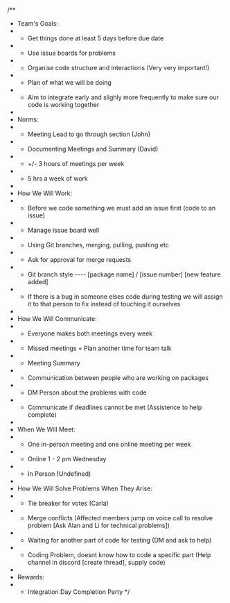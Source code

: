 /**
 * Team's Goals:
 * - Get things done at least 5 days before due date
 * - Use issue boards for problems
 * - Organise code structure and interactions (Very very important!)
 * - Plan of what we will be doing
 * - Aim to integrate early and slighly more frequently to make sure our code is working together
 * 
 * Norms:
 * - Meeting Lead to go through section (John)
 * - Documenting Meetings and Summary (David)
 * - +/- 3 hours of meetings per week
 * - 5 hrs a week of work
 * 
 * How We Will Work:
 * - Before we code something we must add an issue first (code to an issue)
 * - Manage issue board well
 * - Using Git branches, merging, pulling, pushing etc
 * - Ask for approval for merge requests
 * - Git branch style ---- [package name] / [issue number] [new feature added]
 * - If there is a bug in someone elses code during testing we will assign it to that person to fix instead of touching it ourselves
 * 
 * How We Will Communicate:
 * - Everyone makes both meetings every week
 * - Missed meetings = Plan another time for team talk
 * - Meeting Summary
 * - Communication between people who are working on packages
 * - DM Person about the problems with code
 * - Communicate if deadlines cannot be met (Assistence to help complete)
 * 
 * When We Will Meet:
 * - One in-person meeting and one online meeting per week
 * - Online 1 - 2 pm Wednesday
 * - In Person (Undefined)
 * 
 * How We Will Solve Problems When They Arise:
 * - Tie breaker for votes (Carla)
 * - Merge conflicts (Affected members jump on voice call to resolve problem [Ask Alan and Li for technical problems])
 * - Waiting for another part of code for testing (DM and ask to help)
 * - Coding Problem, doesnt know how to code a specific part (Help channel in discord [create thread], supply code)
 * 
 * Rewards:
 * - Integration Day Completion Party
 */